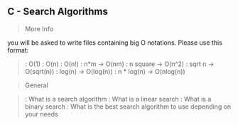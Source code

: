 ## C - Search Algorithms ##

> More Info

you will be asked to write files containing big O notations. Please use this format:

> : O(1)
> : O(n)
> : O(n!)
> : n*m -> O(nm)
> : n square -> O(n^2)
> : sqrt n -> O(sqrt(n))
> : log(n) -> O(log(n))
> : n * log(n) -> O(nlog(n))

> General

> : What is a search algorithm
> : What is a linear search
> : What is a binary search
> : What is the best search algorithm to use depending on your needs
